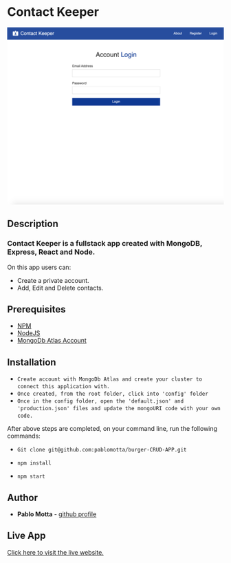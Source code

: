 # Contact Keeper

![App Logo](client/img/contact-keeper.png)

## Description

### Contact Keeper is a fullstack app created with MongoDB, Express, React and Node.

On this app users can:

-   Create a private account.
-   Add, Edit and Delete contacts.

## Prerequisites

-   [NPM](https://www.npmjs.com/get-npm)
-   [NodeJS](https://nodejs.org/en/)
-   [MongoDb Atlas Account](https://www.mongodb.com/blog/post/quick-start-getting-your-free-mongodb-atlas-cluster)

## Installation

-   `Create account with MongoDb Atlas and create your cluster to connect this application with.`
-   `Once created, from the root folder, click into 'config' folder`
-   `Once in the config folder, open the 'default.json' and 'production.json' files and update the mongoURI code with your own code.`

After above steps are completed, on your command line, run the following commands:

-   `Git clone git@github.com:pablomotta/burger-CRUD-APP.git`

-   `npm install`

-   `npm start`

## Author

-   **Pablo Motta** - [github profile](https://github.com/pablomotta)

## Live App

[Click here to visit the live website.](https://contact-keeper-pm.herokuapp.com/)
